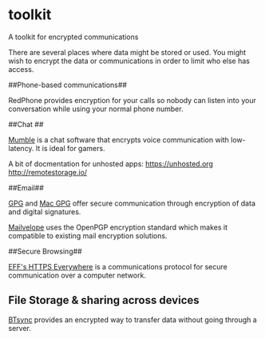 toolkit
=======

A toolkit for encrypted  communications

There are several places where data might be stored or used. You might wish to encrypt the data or communications in order to limit who else has access. 

##Phone-based communications##

RedPhone provides encryption for your calls so nobody can listen into your conversation while using your normal phone number.

##Chat ##

[Mumble](https://mumble.sourceforge.net/) is a chat software that encrypts voice communication with low-latency. It is ideal for gamers.  

A bit of docmentation for unhosted apps:
    https://unhosted.org
    http://remotestorage.io/
    
##Email##

[GPG](https://www.gnupg.org/) and [Mac  GPG](https://gpgtools.org/) offer secure communication through encryption of data and digital signatures.

[Mailvelope](http://www.mailvelope.com/) uses the OpenPGP encryption standard which makes it compatible to existing mail encryption solutions.

##Secure Browsing##


[EFF's HTTPS Everywhere](https://www.eff.org/https-everywhere) is a communications protocol for secure communication over a computer network.


## File Storage & sharing across devices

[BTsync](http://www.bittorrent.com/sync/downloads) provides an encrypted way to transfer data without going through a server.

